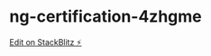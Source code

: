 # ng-certification-4zhgme

[Edit on StackBlitz ⚡️](https://stackblitz.com/edit/ng-certification-4zhgme)